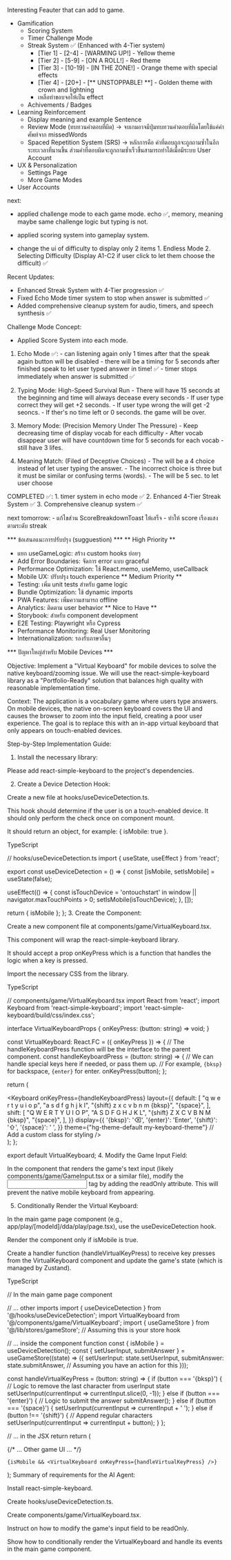 Interesting Feauter that can add to game.
- Gamification
    - Scoring System
    - Timer Challenge Mode
    - Streak System ✅ (Enhanced with 4-Tier system)
        - [Tier 1] - [2-4] - [WARMING UP!] - Yellow theme
        - [Tier 2] - [5-9] - [ON A ROLL!] - Red theme  
        - [Tier 3] - [10-19] - [IN THE ZONE!] - Orange theme with special effects
        - [Tier 4] - [20+] - [** UNSTOPPABLE! **] - Golden theme with crown and lightning
        - เหลือทำขอบจอให้เป็น effect
    - Achivements / Badges
- Learning Reinforcement
    - Display meaning and example Sentence
    - Review Mode (ทบทวนคำตอบที่ผิด) -> จบเกมอาจมีปุ่มทบทวนคำตอบที่ผิดโดยใช้แค่คำศัพท์จาก missedWords
    - Spaced Repetition System (SRS) -> หลักการคือ คำที่ตอบถูกจะถูกถามซ้ำในอีกระยะเวลาที่นานขึ้น ส่วนคำที่ตอบผิดจะถูกถามซ้ำเร็วขึ้นสามารถทำได้เมื่อมีระบบ User Account
- UX & Personalization
    - Settings Page
    - More Game Modes
- User Accounts


next: 
- applied challenge mode to each game mode. echo ✅, memory, meaning maybe same challenge logic but typing is not.
- applied scoring system into gameplay system.

- change the ui of difficulty to display only 2 items 1. Endless Mode 2. Selecting Difficulty (Display A1-C2 if user click to let them choose the difficult) ✅

Recent Updates:
- Enhanced Streak System with 4-Tier progression ✅
- Fixed Echo Mode timer system to stop when answer is submitted ✅
- Added comprehensive cleanup system for audio, timers, and speech synthesis ✅

Challenge Mode Concept:
- Applied Score System into each mode.
1. Echo Mode ✅: - can listening again only 1 times after that the speak again button will be disabled
                - there will be a timing for 5 seconds after finished speak to let user typed answer in time! ✅
                - timer stops immediately when answer is submitted ✅

2. Typing Mode: High-Speed Survival Run
                - There will have 15 seconds at the beginning and time will always decease every seconds
                - If user type correct they will get +2 seconds.
                - If user type wrong the will get -2 seoncs.
                - If ther's no time left or 0 seconds. the game will be over.

3. Memory Mode: (Precision Memory Under The Pressure)
                - Keep decreasing time of display vocab for each difficulty
                - After vocab disappear user will have countdown time for 5 seconds for each vocab
                - still have 3 lifes.

4. Meaning Match: (Filed of Deceptive Choices)
                - The will be a 4 choice instead of let user typing the answer.
                - The incorrect choice is three but it must be similar or confusing terms (words).
                - The will be 5 sec. to let user choose




COMPLETED ✅:
    1. timer system in echo mode ✅
    2. Enhanced 4-Tier Streak System ✅
    3. Comprehensive cleanup system ✅ 



next tomorrow:
    - แก้ไขส่วน ScoreBreakdownToast ให้เสร็จ
    - ทำให้ score เรืองแสงตามระดับ streak




*** ข้อเสนอแนะการปรับปรุง (sugguestion) ***
** High Priority **
- แยก useGameLogic: สร้าง custom hooks ย่อยๆ
- Add Error Boundaries: จัดการ error แบบ graceful
- Performance Optimization: ใช้ React.memo, useMemo, useCallback
- Mobile UX: ปรับปรุง touch experience
** Medium Priority **
- Testing: เพิ่ม unit tests สำหรับ game logic
- Bundle Optimization: ใช้ dynamic imports
- PWA Features: เพิ่มความสามารถ offline
- Analytics: ติดตาม user behavior
** Nice to Have **
- Storybook: สำหรับ component development
- E2E Testing: Playwright หรือ Cypress
- Performance Monitoring: Real User Monitoring
- Internationalization: รองรับภาษาอื่นๆ




*** ปัญหาใหญ่สำหรับ Mobile Devices ***

Objective: Implement a "Virtual Keyboard" for mobile devices to solve the native keyboard/zooming issue. We will use the react-simple-keyboard library as a "Portfolio-Ready" solution that balances high quality with reasonable implementation time.

Context:
The application is a vocabulary game where users type answers. On mobile devices, the native on-screen keyboard covers the UI and causes the browser to zoom into the input field, creating a poor user experience. The goal is to replace this with an in-app virtual keyboard that only appears on touch-enabled devices.

Step-by-Step Implementation Guide:

1. Install the necessary library:

Please add react-simple-keyboard to the project's dependencies.

2. Create a Device Detection Hook:

Create a new file at hooks/useDeviceDetection.ts.

This hook should determine if the user is on a touch-enabled device. It should only perform the check once on component mount.

It should return an object, for example: { isMobile: true }.

TypeScript

// hooks/useDeviceDetection.ts
import { useState, useEffect } from 'react';

export const useDeviceDetection = () => {
  const [isMobile, setIsMobile] = useState(false);

  useEffect(() => {
    const isTouchDevice = 'ontouchstart' in window || navigator.maxTouchPoints > 0;
    setIsMobile(isTouchDevice);
  }, []);

  return { isMobile };
};
3. Create the <VirtualKeyboard /> Component:

Create a new component file at components/game/VirtualKeyboard.tsx.

This component will wrap the react-simple-keyboard library.

It should accept a prop onKeyPress which is a function that handles the logic when a key is pressed.

Import the necessary CSS from the library.

TypeScript

// components/game/VirtualKeyboard.tsx
import React from 'react';
import Keyboard from 'react-simple-keyboard';
import 'react-simple-keyboard/build/css/index.css';

interface VirtualKeyboardProps {
  onKeyPress: (button: string) => void;
}

const VirtualKeyboard: React.FC<VirtualKeyboardProps> = ({ onKeyPress }) => {
  // The handleKeyboardPress function will be the interface to the parent component.
  const handleKeyboardPress = (button: string) => {
    // We can handle special keys here if needed, or pass them up.
    // For example, `{bksp}` for backspace, `{enter}` for enter.
    onKeyPress(button);
  };

  return (
    <div className="virtual-keyboard-container w-full">
      <Keyboard
        onKeyPress={handleKeyboardPress}
        layout={{
          default: [
            "q w e r t y u i o p",
            "a s d f g h j k l",
            "{shift} z x c v b n m {bksp}",
            "{space}",
          ],
          shift: [
            "Q W E R T Y U I O P",
            "A S D F G H J K L",
            "{shift} Z X C V B N M {bksp}",
            "{space}",
          ],
        }}
        display={{
          '{bksp}': '⌫',
          '{enter}': 'Enter',
          '{shift}': '⇧',
          '{space}': ' ',
        }}
        theme={"hg-theme-default my-keyboard-theme"} // Add a custom class for styling
      />
    </div>
  );
};

export default VirtualKeyboard;
4. Modify the Game Input Field:

In the component that renders the game's text input (likely components/game/GameInput.tsx or a similar file), modify the <input> tag by adding the readOnly attribute. This will prevent the native mobile keyboard from appearing.

5. Conditionally Render the Virtual Keyboard:

In the main game page component (e.g., app/play/[modeId]/dda/play/page.tsx), use the useDeviceDetection hook.

Render the <VirtualKeyboard /> component only if isMobile is true.

Create a handler function (handleVirtualKeyPress) to receive key presses from the VirtualKeyboard component and update the game's state (which is managed by Zustand).

TypeScript

// In the main game page component

// ... other imports
import { useDeviceDetection } from '@/hooks/useDeviceDetection';
import VirtualKeyboard from '@/components/game/VirtualKeyboard';
import { useGameStore } from '@/lib/stores/gameStore'; // Assuming this is your store hook

// ... inside the component function
const { isMobile } = useDeviceDetection();
const { setUserInput, submitAnswer } = useGameStore((state) => ({
  setUserInput: state.setUserInput,
  submitAnswer: state.submitAnswer, // Assuming you have an action for this
}));

const handleVirtualKeyPress = (button: string) => {
  if (button === '{bksp}') {
    // Logic to remove the last character from userInput state
    setUserInput(currentInput => currentInput.slice(0, -1));
  } else if (button === '{enter}') {
    // Logic to submit the answer
    submitAnswer();
  } else if (button === '{space}') {
    setUserInput(currentInput => currentInput + ' ');
  } else if (button !== '{shift}') {
    // Append regular characters
    setUserInput(currentInput => currentInput + button);
  }
};

// ... in the JSX return
return (
  <main>
    {/* ... Other game UI ... */}
    
    {isMobile && <VirtualKeyboard onKeyPress={handleVirtualKeyPress} />}
  </main>
);
Summary of requirements for the AI Agent:

Install react-simple-keyboard.

Create hooks/useDeviceDetection.ts.

Create components/game/VirtualKeyboard.tsx.

Instruct on how to modify the game's input field to be readOnly.

Show how to conditionally render the VirtualKeyboard and handle its events in the main game component.